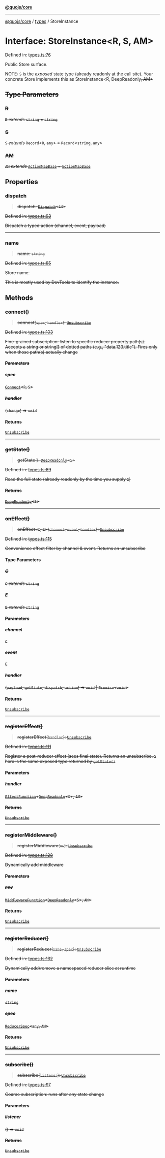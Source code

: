 [**@quojs/core**](../../README.md)

***

[@quojs/core](../../README.md) / [types](../README.md) / StoreInstance

# Interface: StoreInstance\<R, S, AM\>

Defined in: [types.ts:76](https://github.com/quojs/quojs/blob/9e23886b2a0ad7a76f8b24da404b10a06002a0ea/packages/core/src/types.ts#L76)

Public Store surface.

NOTE: `S` is the *exposed* state type (already readonly at the call site).
Your concrete Store implements this as StoreInstance<R, DeepReadonly<S>, AM>

## Type Parameters

### R

`R` *extends* `string` = `string`

### S

`S` *extends* `Record`\<`R`, `any`\> = `Record`\<`string`, `any`\>

### AM

`AM` *extends* [`ActionMapBase`](../type-aliases/ActionMapBase.md) = [`ActionMapBase`](../type-aliases/ActionMapBase.md)

## Properties

### dispatch

> **dispatch**: [`Dispatch`](../type-aliases/Dispatch.md)\<`AM`\>

Defined in: [types.ts:93](https://github.com/quojs/quojs/blob/9e23886b2a0ad7a76f8b24da404b10a06002a0ea/packages/core/src/types.ts#L93)

Dispatch a typed action (channel, event, payload)

***

### name

> **name**: `string`

Defined in: [types.ts:85](https://github.com/quojs/quojs/blob/9e23886b2a0ad7a76f8b24da404b10a06002a0ea/packages/core/src/types.ts#L85)

Store name.

This is mostly used by DevTools to identify the instance.

## Methods

### connect()

> **connect**(`spec`, `handler`): [`Unsubscribe`](../type-aliases/Unsubscribe.md)

Defined in: [types.ts:103](https://github.com/quojs/quojs/blob/9e23886b2a0ad7a76f8b24da404b10a06002a0ea/packages/core/src/types.ts#L103)

Fine-grained subscription: listen to specific reducer.property path(s).
Accepts a string or string[] of dotted paths (e.g., "data.123.title").
Fires only when those path(s) actually change

#### Parameters

##### spec

[`Connect`](../type-aliases/Connect.md)\<`R`, `S`\>

##### handler

(`change`) => `void`

#### Returns

[`Unsubscribe`](../type-aliases/Unsubscribe.md)

***

### getState()

> **getState**(): [`DeepReadonly`](../type-aliases/DeepReadonly.md)\<`S`\>

Defined in: [types.ts:89](https://github.com/quojs/quojs/blob/9e23886b2a0ad7a76f8b24da404b10a06002a0ea/packages/core/src/types.ts#L89)

Read the full state (already readonly by the time you supply `S`)

#### Returns

[`DeepReadonly`](../type-aliases/DeepReadonly.md)\<`S`\>

***

### onEffect()

> **onEffect**\<`C`, `E`\>(`channel`, `event`, `handler`): [`Unsubscribe`](../type-aliases/Unsubscribe.md)

Defined in: [types.ts:115](https://github.com/quojs/quojs/blob/9e23886b2a0ad7a76f8b24da404b10a06002a0ea/packages/core/src/types.ts#L115)

Convenience effect filter by channel & event. Returns an unsubscribe

#### Type Parameters

##### C

`C` *extends* `string`

##### E

`E` *extends* `string`

#### Parameters

##### channel

`C`

##### event

`E`

##### handler

(`payload`, `getState`, `dispatch`, `action`) => `void` \| `Promise`\<`void`\>

#### Returns

[`Unsubscribe`](../type-aliases/Unsubscribe.md)

***

### registerEffect()

> **registerEffect**(`handler`): [`Unsubscribe`](../type-aliases/Unsubscribe.md)

Defined in: [types.ts:111](https://github.com/quojs/quojs/blob/9e23886b2a0ad7a76f8b24da404b10a06002a0ea/packages/core/src/types.ts#L111)

Register a post-reducer effect (sees final state). Returns an unsubscribe.
`S` here is the same exposed type returned by `getState()`

#### Parameters

##### handler

[`EffectFunction`](../type-aliases/EffectFunction.md)\<[`DeepReadonly`](../type-aliases/DeepReadonly.md)\<`S`\>, `AM`\>

#### Returns

[`Unsubscribe`](../type-aliases/Unsubscribe.md)

***

### registerMiddleware()

> **registerMiddleware**(`mw`): [`Unsubscribe`](../type-aliases/Unsubscribe.md)

Defined in: [types.ts:128](https://github.com/quojs/quojs/blob/9e23886b2a0ad7a76f8b24da404b10a06002a0ea/packages/core/src/types.ts#L128)

Dynamically add middleware

#### Parameters

##### mw

[`MiddlewareFunction`](../type-aliases/MiddlewareFunction.md)\<[`DeepReadonly`](../type-aliases/DeepReadonly.md)\<`S`\>, `AM`\>

#### Returns

[`Unsubscribe`](../type-aliases/Unsubscribe.md)

***

### registerReducer()

> **registerReducer**(`name`, `spec`): [`Unsubscribe`](../type-aliases/Unsubscribe.md)

Defined in: [types.ts:132](https://github.com/quojs/quojs/blob/9e23886b2a0ad7a76f8b24da404b10a06002a0ea/packages/core/src/types.ts#L132)

Dynamically add/remove a namespaced reducer slice at runtime

#### Parameters

##### name

`string`

##### spec

[`ReducerSpec`](ReducerSpec.md)\<`any`, `AM`\>

#### Returns

[`Unsubscribe`](../type-aliases/Unsubscribe.md)

***

### subscribe()

> **subscribe**(`listener`): [`Unsubscribe`](../type-aliases/Unsubscribe.md)

Defined in: [types.ts:97](https://github.com/quojs/quojs/blob/9e23886b2a0ad7a76f8b24da404b10a06002a0ea/packages/core/src/types.ts#L97)

Coarse subscription: runs after any state change

#### Parameters

##### listener

() => `void`

#### Returns

[`Unsubscribe`](../type-aliases/Unsubscribe.md)
